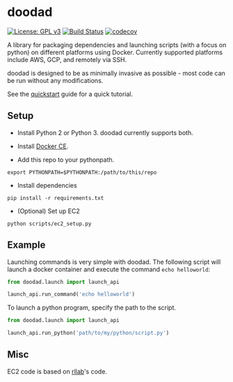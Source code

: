 # doodad

[![License: GPL v3](https://img.shields.io/badge/License-GPLv3-blue.svg)](https://www.gnu.org/licenses/gpl-3.0)
[![Build Status](https://travis-ci.com/justinjfu/doodad.svg?branch=master)](https://travis-ci.com/justinjfu/doodad)
[![codecov](https://codecov.io/gh/justinjfu/doodad/branch/master/graph/badge.svg)](https://codecov.io/gh/justinjfu/doodad)

A library for packaging dependencies and launching scripts (with a focus on python) on different platforms using Docker.
Currently supported platforms include AWS, GCP, and remotely via SSH.

doodad is designed to be as minimally invasive as possible - most code can be run without any modifications.

See the [quickstart](https://github.com/justinjfu/doodad/wiki/Quickstart) guide for a quick tutorial.

## Setup
- Install Python 2 or Python 3. doodad currently supports both.

- Install [Docker CE](https://docs.docker.com/engine/installation/).

- Add this repo to your pythonpath. 
```
export PYTHONPATH=$PYTHONPATH:/path/to/this/repo
```

- Install dependencies
```
pip install -r requirements.txt
```

- (Optional) Set up EC2
```
python scripts/ec2_setup.py
```

## Example
Launching commands is very simple with doodad. The following script will launch a docker container and execute the command `echo helloworld`:

```python
from doodad.launch import launch_api

launch_api.run_command('echo helloworld')
```

To launch a python program, specify the path to the script.
```python
from doodad.launch import launch_api

launch_api.run_python('path/to/my/python/script.py')
```

## Misc

EC2 code is based on [rllab](https://github.com/rll/rllab/)'s code.
